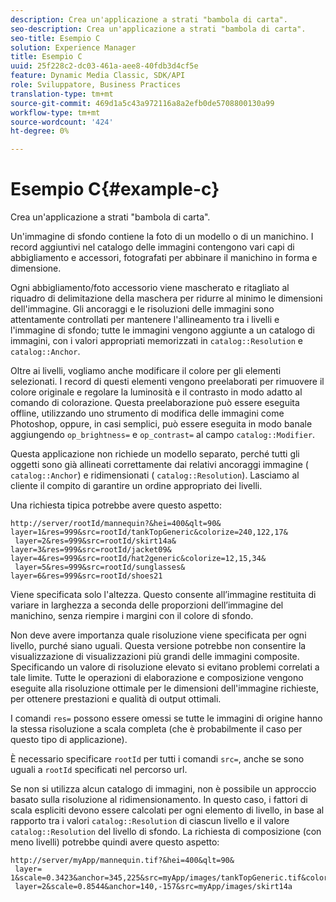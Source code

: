 ```yaml
---
description: Crea un'applicazione a strati "bambola di carta".
seo-description: Crea un'applicazione a strati "bambola di carta".
seo-title: Esempio C
solution: Experience Manager
title: Esempio C
uuid: 25f228c2-dc03-461a-aee8-40fdb3d4cf5e
feature: Dynamic Media Classic, SDK/API
role: Sviluppatore, Business Practices
translation-type: tm+mt
source-git-commit: 469d1a5c43a972116a8a2efb0de5708800130a99
workflow-type: tm+mt
source-wordcount: '424'
ht-degree: 0%

---
```



# Esempio C{#example-c}

Crea un&#39;applicazione a strati &quot;bambola di carta&quot;.

Un&#39;immagine di sfondo contiene la foto di un modello o di un manichino. I record aggiuntivi nel catalogo delle immagini contengono vari capi di abbigliamento e accessori, fotografati per abbinare il manichino in forma e dimensione.

Ogni abbigliamento/foto accessorio viene mascherato e ritagliato al riquadro di delimitazione della maschera per ridurre al minimo le dimensioni dell&#39;immagine. Gli ancoraggi e le risoluzioni delle immagini sono attentamente controllati per mantenere l&#39;allineamento tra i livelli e l&#39;immagine di sfondo; tutte le immagini vengono aggiunte a un catalogo di immagini, con i valori appropriati memorizzati in `catalog::Resolution` e `catalog::Anchor`.

Oltre ai livelli, vogliamo anche modificare il colore per gli elementi selezionati. I record di questi elementi vengono preelaborati per rimuovere il colore originale e regolare la luminosità e il contrasto in modo adatto al comando di colorazione. Questa preelaborazione può essere eseguita offline, utilizzando uno strumento di modifica delle immagini come Photoshop, oppure, in casi semplici, può essere eseguita in modo banale aggiungendo `op_brightness=` e `op_contrast=` al campo `catalog::Modifier`.

Questa applicazione non richiede un modello separato, perché tutti gli oggetti sono già allineati correttamente dai relativi ancoraggi immagine ( `catalog::Anchor`) e ridimensionati ( `catalog::Resolution`). Lasciamo al cliente il compito di garantire un ordine appropriato dei livelli.

Una richiesta tipica potrebbe avere questo aspetto:

```
http://server/rootId/mannequin?&hei=400&qlt=90&
layer=1&res=999&src=rootId/tankTopGeneric&colorize=240,122,17&
 layer=2&res=999&src=rootId/skirt14a&
layer=3&res=999&src=rootId/jacket09&
layer=4&res=999&src=rootId/hat2generic&colorize=12,15,34&
 layer=5&res=999&src=rootId/sunglasses&
layer=6&res=999&src=rootId/shoes21
```

Viene specificata solo l&#39;altezza. Questo consente all’immagine restituita di variare in larghezza a seconda delle proporzioni dell’immagine del manichino, senza riempire i margini con il colore di sfondo.

Non deve avere importanza quale risoluzione viene specificata per ogni livello, purché siano uguali. Questa versione potrebbe non consentire la visualizzazione di visualizzazioni più grandi delle immagini composite. Specificando un valore di risoluzione elevato si evitano problemi correlati a tale limite. Tutte le operazioni di elaborazione e composizione vengono eseguite alla risoluzione ottimale per le dimensioni dell&#39;immagine richieste, per ottenere prestazioni e qualità di output ottimali.

I comandi `res=` possono essere omessi se tutte le immagini di origine hanno la stessa risoluzione a scala completa (che è probabilmente il caso per questo tipo di applicazione).

È necessario specificare `rootId` per tutti i comandi `src=`, anche se sono uguali a `rootId` specificati nel percorso url.

Se non si utilizza alcun catalogo di immagini, non è possibile un approccio basato sulla risoluzione al ridimensionamento. In questo caso, i fattori di scala espliciti devono essere calcolati per ogni elemento di livello, in base al rapporto tra i valori `catalog::Resolution` di ciascun livello e il valore `catalog::Resolution` del livello di sfondo. La richiesta di composizione (con meno livelli) potrebbe quindi avere questo aspetto:

```
http://server/myApp/mannequin.tif?&hei=400&qlt=90&
 layer= 1&scale=0.3423&anchor=345,225&src=myApp/images/tankTopGeneric.tif&colorize=240,122,17&
 layer=2&scale=0.8544&anchor=140,-157&src=myApp/images/skirt14a
```

